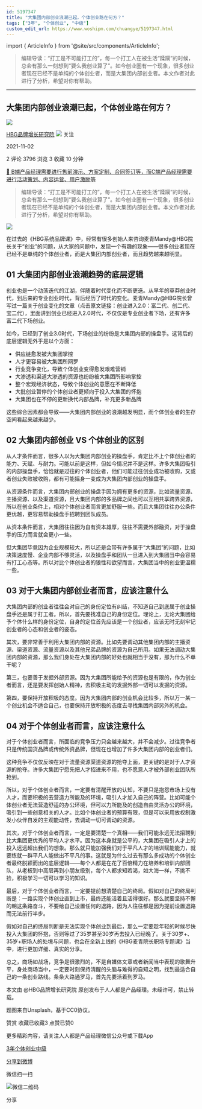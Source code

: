 ```yaml
---
id: 5197347
title: "大集团内部创业浪潮已起，个体创业路在何方？"
tags: ["3年", "个体创业", "中级"]
custom_edit_url: https://www.woshipm.com/chuangye/5197347.html
---
```

import { ArticleInfo } from '@site/src/components/ArticleInfo';

<ArticleInfo
    author="HBG品牌增长研究院"
    authorLink="https://www.woshipm.com/u/941460"
    published="2021-11-02"
    views={3796}
    comments={2}
    collects={3}
/>

> 编辑导读：“打工是不可能打工的”，每一个打工人在被生活“蹂躏”的时候，总会有那么一刻想到“要么我创业算了”。如今创业圈有一个现象，很多创业者现在已经不是单纯的个体创业者，而是大集团内部创业者。本文作者对此进行了分析，希望对你有帮助。

---

## 大集团内部创业浪潮已起，个体创业路在何方？

[![](https://image.woshipm.com/wp-files/2021/03/3GejWo7kTir7PU9TtTpu.jpg!/both/72x72)](https://www.woshipm.com/u/941460)

[HBG品牌增长研究院](https://www.woshipm.com/u/941460) ![](https://static.woshipm.com/tag/1101_1@2x.png) 关注

2021-11-02

2 评论 3796 浏览 3 收藏 10 分钟

[🔗 B端产品经理需要进行售前演示、方案定制、合同签订等，而C端产品经理需要进行活动策划、内容运营、用户激励等](https://ke.qidianla.com/courses/bcpm)

> 编辑导读：“打工是不可能打工的”，每一个打工人在被生活“蹂躏”的时候，总会有那么一刻想到“要么我创业算了”。如今创业圈有一个现象，很多创业者现在已经不是单纯的个体创业者，而是大集团内部创业者。本文作者对此进行了分析，希望对你有帮助。

![](https://image.woshipm.com/wp-files/2021/11/W20IOhhreg26pRHfydjJ.jpg)

在过去的《HBG系统品牌课》中，经常有很多创始人来咨询麦青Mandy@HBG院长关于“创业”的问题，从大家的问题中，发现一个有趣的现象——很多创业者现在已经不是单纯的个体创业者，而是大集团内部创业者，而且趋势越来越明显。

## 01 大集团内部创业浪潮趋势的底层逻辑

创业也是一个动荡迭代的江湖，伴随着时代变化而不断更迭。从早年的草莽创业时代，到后来的专业创业时代，背后经历了时代的变化。麦青Mandy@HBG院长曾写过一篇关于创业变化的文章（点击原文链接：创业进入2.0：富二代、创二代、宝二代），里面讲到创业已经进入2.0时代，不仅仅是专业创业者下场，还有许多富二代下场创业。

如今，已经到了创业3.0时代，下场创业的纷纷是大集团内部的操盘手。这背后的底层逻辑无外乎是以个方面：

*   供应链愈发被大集团掌控
*   人才更容易被大集团所网罗
*   行业竞争变化，导致个体创业变得愈发艰难营销
*   大渗透和渠道大渗透的资源也纷纷被大集团所影响掌控
*   整个宏观经济状态，导致个体创业的意愿在不断降低
*   大批创业暂停的个体创业者更倾向于投入大集团的怀抱
*   大集团也在不停的更新换代内部品牌，补充更多新品牌

这些综合因素都会导致——大集团内部创业的浪潮越发明显，而个体创业者的生存空间看起来越来越少。

## 02 大集团内部创业 VS 个体创业的区别

从人才条件而言，很多人以为大集团内部创业的操盘手，肯定比不上个体创业者的能力、天赋、与耐力。可能以前是这样，但如今情况并不是这样。许多大集团吸引的内部操盘手，恰恰就是过往的个体创业者，他们可能过往创业成功被收购，又或者创业失败被收购，都有可能摇身一变成为大集团内部创业的操盘手。

从资源条件而言，大集团内部创业的操盘手因为拥有更多的资源，比如流量资源、主播资源、以及渠道资源，且大集团内部的多品牌之间也可以互相共享跨界资源，所以在创业条件上，相对个体创业者而言更加舒服一些。而且大集团往往办公条件更优越，更容易帮助操盘手招聘到团队成员。

从资本条件而言，大集团往往因为自有资本雄厚，往往不需要外部融资，对于操盘手的压力而言就会更小一些。

但大集团毕竟因为企业规模较大，所以还是会带有许多属于“大集团”的问题，比如决策速度慢、企业内部不够灵活，以及操盘手和团队一旦进入到大集团当中会容易有打工心态等。所以对比个体创业者的狼性和欲望而言，大集团当中的创业更温糯一些。

## 03 对于大集团内部创业者而言，应该注意什么

大集团内部的创业者往往会对自己的身份定位有纠结，不知道自己到底属于创业操盘手还是属于打工者。所以，首先要找准自己的身份定位。理论上，无论大集团给予个体什么样的身份定位，自身的定位首先应该是一个创业者，应该无时无刻牢记创业者的心态和创业者的姿态。

其次，要非常善于利用大集团内部的资源。比如先要调动其他集团内部的主播资源、渠道资源、流量资源以及其他兄弟品牌的资源为自己所用。如果无法调动大集团内部的资源，那么我们身处在大集团内部的好处也就相当于没有，那为什么不单干呢？

第三，也要善于发掘外部资源。因为大集团所能给予的资源也是有限的，作为创业者而言，还是要发挥创始人精神，去积极主动的发掘外部一切可以发掘的资源。

第四，要保持开放积极的态度。因为大集团内部的创业机会比较多，所以万一某一个创业机会不适合自己，也要保持开放积极的态度去寻找集团内部另外的机会。

## 04 对于个体创业者而言，应该注意什么

对于个体创业者而言，所面临的竞争压力只会越来越大，并不会减少。过往竞争者只是传统国货品牌或传统外资品牌，但现在也增加了许多大集团内部的创业者们。

这种竞争不仅仅反映在对于流量资源渠道资源的抢夺上面，更关键的是对于人才资源的抢夺。许多大集团宁愿先把人才招进来不用，也不愿意人才被外部创业团队所抢到。

所以，对于个体创业者而言，一定要有清醒开放的认知，不要只是抱怨市场上没有人才，而要积极的去营造力所能及的环境，吸引人才加入自己的阵营。比如可能个体创业者无法营造舒适的办公环境，但可以力所能及的创造自由灵活办公的环境，吸引到一些创意相关的人才。比如个体创业者的预算有限，但是可以采用放权制激发小伙伴自发的主观能动性，去调动一切可调动的资源。

其次，对于个体创业者而言，一定是要清楚一个真相——我们可能永远无法招聘到比大集团更优秀的平均人才水平。因为这本身就是公平的，大集团在吸引人才上的投入远远超出我们的想象。那么就只能加强我们对于平凡人才的培训赋能能力，就要练就一群平凡人能做出不平凡的事。这就是为什么过去有那么多成功的个体创业者最终脱颖而出的底层逻辑——每个人都是在花了百倍精力在培养和培训内部团队，从老板到中高层再到小朋友级别，每个人都求知若渴，如大海一样，不挑不捡，积极学习一切可以学习的知识。

最后，对于个体创业者而言，一定要提前想清楚自己的终局。假如对自己的终局判断是：一路实现个体创业直到上市，最终还能活着且活得很好。那么就要坚持不懈的朝这条路奋斗，不要给自己设置任何的退路，因为人往往都是因为提前设置退路而无法前行半步。

假如对自己的终局判断是无法实现个体创业到最后，那么一定要趁年轻的时候尽快投入大集团的怀抱，否则等过了35岁甚至30岁再去投入已经晚了。关于30岁+、35岁+职场人的处境与问题，也会在全新上线的《HBG麦青院长职场专题课》当中，进行更加详细、真实的分享。

总之，商场如战场，竞争是很激烈的，不是自媒体文章或者新闻当中表现的歌舞升平，身处商场当中，一定要时刻保持清醒的头脑与难得的自知之明，找到最适合自己的一条创业路线。条条大路通罗马，首先先要活着到罗马。

本文由 @HBG品牌增长研究院 原创发布于人人都是产品经理。未经许可，禁止转载。

题图来自Unsplash，基于CC0协议。

赞赏 收藏已收藏3 点赞已赞0

更多精彩内容，请关注人人都是产品经理微信公众号或下载App

[3年](https://www.woshipm.com/tag/3%e5%b9%b4)[个体创业](https://www.woshipm.com/tag/%e4%b8%aa%e4%bd%93%e5%88%9b%e4%b8%9a)[中级](https://www.woshipm.com/tag/%e4%b8%ad%e7%ba%a7)

[分享到微博](https://service.weibo.com/share/share.php?appkey=2775287854&title=大集团内部创业浪潮已起，个体创业路在何方？&url=https://www.woshipm.com/chuangye/5197347.html&pic=https://image.woshipm.com/wp-files/2021/11/W20IOhhreg26pRHfydjJ.jpg)

微信扫一扫

![微信二维码](https://api.pwmqr.com/qrcode/create/?url=https://www.woshipm.com/chuangye/5197347.html)

分享